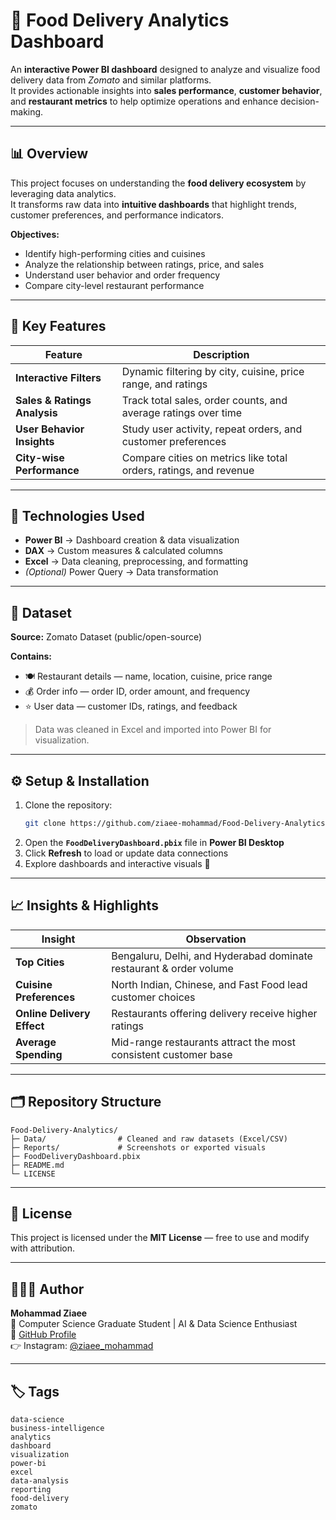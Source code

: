# 🍔 Food Delivery Analytics Dashboard

An **interactive Power BI dashboard** designed to analyze and visualize food delivery data from *Zomato* and similar platforms.  
It provides actionable insights into **sales performance**, **customer behavior**, and **restaurant metrics** to help optimize operations and enhance decision-making.

---

## 📊 Overview
This project focuses on understanding the **food delivery ecosystem** by leveraging data analytics.  
It transforms raw data into **intuitive dashboards** that highlight trends, customer preferences, and performance indicators.

**Objectives:**
- Identify high-performing cities and cuisines  
- Analyze the relationship between ratings, price, and sales  
- Understand user behavior and order frequency  
- Compare city-level restaurant performance  

---

## 🚀 Key Features
| Feature | Description |
|----------|--------------|
| **Interactive Filters** | Dynamic filtering by city, cuisine, price range, and ratings |
| **Sales & Ratings Analysis** | Track total sales, order counts, and average ratings over time |
| **User Behavior Insights** | Study user activity, repeat orders, and customer preferences |
| **City-wise Performance** | Compare cities on metrics like total orders, ratings, and revenue |

---

## 🧠 Technologies Used
- **Power BI** → Dashboard creation & data visualization  
- **DAX** → Custom measures & calculated columns  
- **Excel** → Data cleaning, preprocessing, and formatting  
- *(Optional)* Power Query → Data transformation  

---

## 📂 Dataset
**Source:** Zomato Dataset (public/open-source)

**Contains:**
- 🍽️ Restaurant details — name, location, cuisine, price range  
- 💰 Order info — order ID, order amount, and frequency  
- ⭐ User data — customer IDs, ratings, and feedback  

> Data was cleaned in Excel and imported into Power BI for visualization.

---

## ⚙️ Setup & Installation
1. Clone the repository:
   ```bash
   git clone https://github.com/ziaee-mohammad/Food-Delivery-Analytics.git
   ```
2. Open the **`FoodDeliveryDashboard.pbix`** file in **Power BI Desktop**
3. Click **Refresh** to load or update data connections
4. Explore dashboards and interactive visuals 🎨

---

## 📈 Insights & Highlights
| Insight | Observation |
|----------|--------------|
| **Top Cities** | Bengaluru, Delhi, and Hyderabad dominate restaurant & order volume |
| **Cuisine Preferences** | North Indian, Chinese, and Fast Food lead customer choices |
| **Online Delivery Effect** | Restaurants offering delivery receive higher ratings |
| **Average Spending** | Mid-range restaurants attract the most consistent customer base |

---

## 🗂️ Repository Structure
```
Food-Delivery-Analytics/
├─ Data/                # Cleaned and raw datasets (Excel/CSV)
├─ Reports/             # Screenshots or exported visuals
├─ FoodDeliveryDashboard.pbix
├─ README.md
└─ LICENSE
```

---

## 📜 License
This project is licensed under the **MIT License** — free to use and modify with attribution.

---

## 👨🏻‍💻 Author
**Mohammad Ziaee**  
📍 Computer Science Graduate Student | AI & Data Science Enthusiast  
🔗 [GitHub Profile](https://github.com/ziaee-mohammad)  
👉 Instagram: [@ziaee_mohammad](https://www.instagram.com/ziaee_mohammad/)

---

## 🏷 Tags
```
data-science
business-intelligence
analytics
dashboard
visualization
power-bi
excel
data-analysis
reporting
food-delivery
zomato
```
